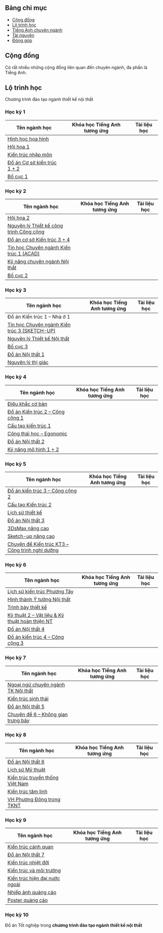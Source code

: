## Bảng chỉ mục

- [Cộng đồng](#cộng-đồng)
- [Lộ trình học](#lộ-trình-học)
- [Tiếng Anh chuyên ngành](#tiếng-anh-chuyên-ngành)
- [Tài nguyên](#tài-nguyên)
- [Đóng góp](#đóng-góp)

## Cộng đồng

Có rất nhiều những cộng đồng liên quan đến chuyên ngành, đa phần là Tiếng Anh.


## Lộ trình học

Chương trình đào tạo ngành thiết kế nội thất 

### Học kỳ 1

| Tên ngành học  | Khóa học Tiếng Anh tương ứng | Tài liệu học |
| -------------- | ---------------------------- | ------------ |
| [Hình học họa hình](https://www.youtube.com/playlist?list=PL5IHp8Tp2qxlE2IW5n5-_B6U-dCA_gaD0) |  | |
| [Hội họa 1](https://youtube.com/playlist?list=PLyfuK6_BtsNRz2jM8Y2LS4vFQV-L__sKr) |  | |
| [Kiến trúc nhập môn]() |  | |
| [Đồ án Cơ sở kiến trúc 1 + 2]() |  | |
| [Bố cục 1](https://youtube.com/playlist?list=PLxw43IZUMeBhRI5iCn3Z4RPDERA8WXdKZ) |  | |

### Học kỳ 2


| Tên ngành học  | Khóa học Tiếng Anh tương ứng | Tài liệu học |
| -------------- | ---------------------------- | ------------ |
| [Hội họa 2]() |  | |
| [Nguyên lý Thiết kế công trình Công cộng]() |  | |
| [Đồ án cơ sở Kiến trúc 3 + 4]() |  | |
| [Tin học Chuyên ngành Kiến trúc 1 (ACAD)]() |  | |
| [Kỹ năng chuyên ngành Nội thất]() |  | |
| [Bố cục 2]() |  | |


### Học kỳ 3 

| Tên ngành học  | Khóa học Tiếng Anh tương ứng | Tài liệu học |
| -------------- | ---------------------------- | ------------ |
| Đồ án Kiến trúc 1 – Nhà ở 1   |  | |
| [Tin học Chuyên ngành Kiến trúc 3 (SKETCH-UP)]() |  | |
| [Nguyên lý Thiết kế Nội thất]()  |  | |
| [Bố cục 3]() |  | |
| [Đồ án Nội thất 1]()  |  | |
| [Nguyên lý thị giác](https://youtube.com/playlist?list=PL8D2skF29e5U5ZlfCBE3RLzElJgLwj0l4) |  | |

### Học kỳ 4 

| Tên ngành học  | Khóa học Tiếng Anh tương ứng | Tài liệu học |
| -------------- | ---------------------------- | ------------ |
| [Điêu khắc cơ bản](https://youtube.com/playlist?list=PLh8GZDsJhjC3LIw9HPyomttZnOIJsdmo0)  |  | |
| [Đồ án Kiến trúc 2 – Công cộng 1]() |  | |
| [Cấu tạo kiến trúc 1](https://youtube.com/playlist?list=PL-rmcU1d3pnCOZeq57SnG-v7M935Muryz)   |  | |
| [Công thái học – Egonomic]()  |  | |
| [Đồ án Nội thất 2]() |  | |
| [Kỹ năng mô hình 1 + 2]()  |  | |


### Học kỳ 5

| Tên ngành học  | Khóa học Tiếng Anh tương ứng | Tài liệu học |
| -------------- | ---------------------------- | ------------ |
| [Đồ án kiến trúc 3 – Công cộng 2]() |  | |
| [Cấu tạo Kiến trúc 2]() |  | |
| [Lịch sử thiết kế]() |  | |
| [Đồ án Nội thất 3]()  |  | |
| [3DsMax nâng cao](https://youtube.com/playlist?list=PLtNbF7CJlTKMPGr_pmX3pVqhME3PNl6yd)   |  | |
| [Sketch-up nâng cao](https://youtube.com/playlist?list=PLuSYGHWyMEqYA1J7lNSAb2TO1VxDG24RJ) |  | |
| [Chuyên đề Kiến trúc KT3 – Công trình nghỉ dưỡng]() |  | |



### Học kỳ 6

| Tên ngành học  | Khóa học Tiếng Anh tương ứng | Tài liệu học |
| -------------- | ---------------------------- | ------------ |
| [Lịch sử kiến trúc Phương Tây]()  |  | |
| [Hình thành Ý tưởng Nội thất]()   |  | |
| [Trình bày thiết kế]() |  | |
| [Kỹ thuật 2 – Vật liệu & Kỹ thuật hoàn thiện NT]()  |  | |
| [Đồ án Nội thất 4]()  |  | |
| [Đồ án kiến trúc 4 – Công cộng 3]() |  | |


### Học kỳ 7 

| Tên ngành học  | Khóa học Tiếng Anh tương ứng | Tài liệu học |
| -------------- | ---------------------------- | ------------ |
| [Ngoại ngữ chuyên ngành TK Nội thất]() |  | |
| [Kiến trúc sinh thái]()   |  | |
| [Đồ án Nội thất 5]()  |  | |
| [Chuyên đề 6 – Không gian trưng bày]() |  | |


### Học kỳ 8

| Tên ngành học  | Khóa học Tiếng Anh tương ứng | Tài liệu học |
| -------------- | ---------------------------- | ------------ |
| [Đồ án Nội thất 6]()  |  | |
| [Lịch sử Mỹ thuật]()  |  | |
| [Kiến trúc truyền thống Việt Nam]() |  | |
| [Kiến trúc tâm linh]() |  | |
| [VH Phương Đông trong TKNT]() |  | |


### Học kỳ 9 

| Tên ngành học  | Khóa học Tiếng Anh tương ứng | Tài liệu học |
| -------------- | ---------------------------- | ------------ |
| [Kiến trúc cảnh quan](https://youtube.com/playlist?list=PL4hy_cUcRJVAb1zjfhICsOPokJHqu6zoB)   |  | |
| [Đồ án Nội thất 7]()  |  | |
| [Kiến trúc nhiệt đới]()   |  | |
| [Kiến trúc và môi trường]() |  | |
| [Kiến trúc hiện đại nước ngoài]() |  | |
| [Nhiếp ảnh quảng cáo]()   |  | |
| [Poster quảng cáo]()  |  | |

### Học kỳ 10

Đồ án Tốt nghiệp trong **chương trình đào tạo ngành thiết kế nội thất**
